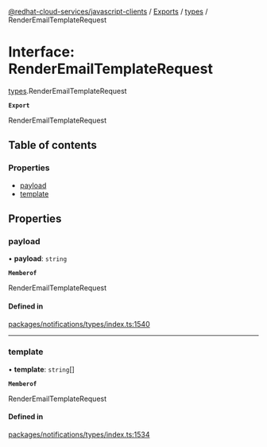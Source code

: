 [@redhat-cloud-services/javascript-clients](../README.md) / [Exports](../modules.md) / [types](../modules/types.md) / RenderEmailTemplateRequest

# Interface: RenderEmailTemplateRequest

[types](../modules/types.md).RenderEmailTemplateRequest

**`Export`**

RenderEmailTemplateRequest

## Table of contents

### Properties

- [payload](types.RenderEmailTemplateRequest.md#payload)
- [template](types.RenderEmailTemplateRequest.md#template)

## Properties

### payload

• **payload**: `string`

**`Memberof`**

RenderEmailTemplateRequest

#### Defined in

[packages/notifications/types/index.ts:1540](https://github.com/RedHatInsights/javascript-clients/blob/main/packages/notifications/types/index.ts#L1540)

___

### template

• **template**: `string`[]

**`Memberof`**

RenderEmailTemplateRequest

#### Defined in

[packages/notifications/types/index.ts:1534](https://github.com/RedHatInsights/javascript-clients/blob/main/packages/notifications/types/index.ts#L1534)
